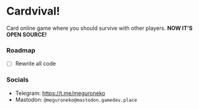 # Сardvival!

Card online game where you should survive with other players. **NOW IT'S OPEN SOURCE!**

### Roadmap
- [ ] Rewrite all code


### Socials
- Telegram: https://t.me/meguroneko
- Mastodon: `@meguroneko@mastodon.gamedev.place`
